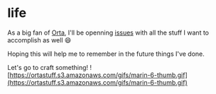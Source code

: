 life
====

As a big fan of [Orta](https://github.com/orta), I'll be openning [issues](https://github.com/lascorbe/life/issues) with all the stuff I want to accomplish as well :smile:

Hoping this will help me to remember in the future things I've done.

Let's go to craft something!
![https://ortastuff.s3.amazonaws.com/gifs/marin-6-thumb.gif](https://ortastuff.s3.amazonaws.com/gifs/marin-6-thumb.gif)
